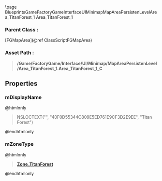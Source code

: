\page BlueprintsGameFactoryGameInterfaceUIMinimapMapAreaPersistenLevelArea_TitanForest_1 Area_TitanForest_1
### Parent Class :
[FGMapArea](@ref ClassScriptFGMapArea)
### Asset Path :
<b><blockquote>/Game/FactoryGame/Interface/UI/Minimap/MapAreaPersistenLevel/Area_TitanForest_1.Area_TitanForest_1_C</blockquote></b>
## Properties

### mDisplayName
@htmlonly
<blockquote>NSLOCTEXT("", "40F0D55344C809E5ED761E9CF3D2E9EE", "Titan Forest")</blockquote>
@endhtmlonly

### mZoneType
@htmlonly
<b><a href="_blueprints_game_factory_game-shared_audio_music_zone__titan_forest.html"><blockquote>Zone_TitanForest</blockquote></a></b>
@endhtmlonly

